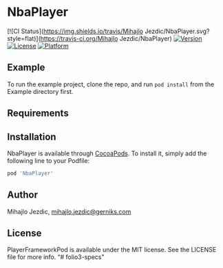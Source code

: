 # NbaPlayer

[![CI Status](https://img.shields.io/travis/Mihajlo Jezdic/NbaPlayer.svg?style=flat)](https://travis-ci.org/Mihajlo Jezdic/NbaPlayer)
[![Version](https://img.shields.io/cocoapods/v/NbaPlayer.svg?style=flat)](https://cocoapods.org/pods/NbaPlayer)
[![License](https://img.shields.io/cocoapods/l/NbaPlayer.svg?style=flat)](https://cocoapods.org/pods/NbaPlayer)
[![Platform](https://img.shields.io/cocoapods/p/NbaPlayer.svg?style=flat)](https://cocoapods.org/pods/NbaPlayer)

## Example

To run the example project, clone the repo, and run `pod install` from the Example directory first.

## Requirements

## Installation

NbaPlayer is available through [CocoaPods](https://cocoapods.org). To install
it, simply add the following line to your Podfile:

```ruby
pod 'NbaPlayer'
```

## Author

Mihajlo Jezdic, mihajlo.jezdic@gerniks.com

## License

PlayerFrameworkPod is available under the MIT license. See the LICENSE file for more info.
“# folio3-specs”
